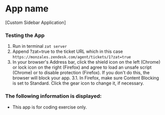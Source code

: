 # App name

[Custom Sidebar Application]

### Testing the App

1. Run in terminal ``` zat server ```
2. Append ?zat=true to the ticket URL which in this case ``` https://monzales.zendesk.com/agent/tickets/1?zat=true ```
3. In your browser's Address bar, click the shield icon on the left (Chrome) or lock icon on the right (Firefox) and agree to load an unsafe script (Chrome) or to disable protection (Firefox). If you don't do this, the browser will block your app.
    3.1. In Firefox, make sure Content Blocking is set to Standard. Click the gear icon to change it, if necessary.

### The following information is displayed:

* This app is for coding exercise only.

